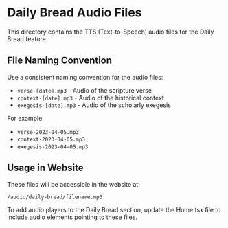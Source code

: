 # Daily Bread Audio Files

This directory contains the TTS (Text-to-Speech) audio files for the Daily Bread feature.

## File Naming Convention

Use a consistent naming convention for the audio files:

- `verse-[date].mp3` - Audio of the scripture verse
- `context-[date].mp3` - Audio of the historical context
- `exegesis-[date].mp3` - Audio of the scholarly exegesis

For example:
- `verse-2023-04-05.mp3`
- `context-2023-04-05.mp3`
- `exegesis-2023-04-05.mp3`

## Usage in Website

These files will be accessible in the website at:
```
/audio/daily-bread/filename.mp3
```

To add audio players to the Daily Bread section, update the Home.tsx file to include audio elements pointing to these files.